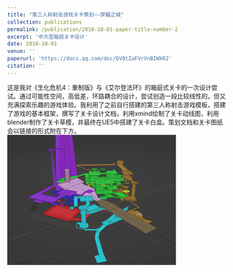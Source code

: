 ```yaml
---
title: "第三人称射击游戏关卡策划——梦醒之城"
collection: publications
permalink: /publication/2010-10-01-paper-title-number-2
excerpt: '中大型箱庭关卡设计'
date: 2010-10-01
venue: ''
paperurl: 'https://docs.qq.com/doc/DV0tZaFVrVnBIWkR2'
citation: ''
---
```


这是我对《生化危机4：重制版》与《艾尔登法环》的箱庭式关卡的一次设计尝试。通过可能性空间，高低差，环路耦合的设计，尝试创造一段比较线性的，但又充满探索乐趣的游戏体验。我利用了之前自行搭建的第三人称射击游戏模板，搭建了游戏的基本框架，撰写了关卡设计文档，利用xmind绘制了关卡动线图，利用blender制作了关卡草模，并最终在UE5中搭建了关卡白盒。策划文档和关卡图纸会以链接的形式附在下方。  
<img src="AwakenCastle.png"  alt="AwakenCastle" height = "300" align=center />
